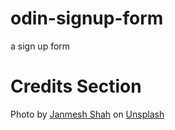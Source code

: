 # odin-signup-form
a sign up form


# Credits Section 

Photo by <a href="https://unsplash.com/@janmeshah?utm_source=unsplash&utm_medium=referral&utm_content=creditCopyText">Janmesh Shah</a> on <a href="https://unsplash.com/?utm_source=unsplash&utm_medium=referral&utm_content=creditCopyText">Unsplash</a>
  